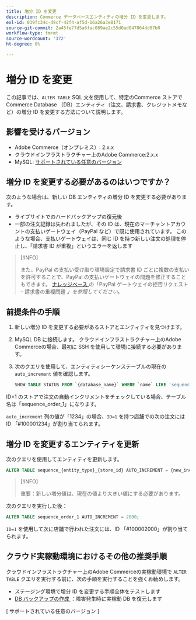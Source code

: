 ```yaml
---
title: 増分 ID を変更
description: Commerce データベースエンティティの増分 ID を変更します。
exl-id: 039fc34c-d9cf-42f4-af5d-16a26a3e8171
source-git-commit: 2a45fe77d5a6fac089ae2c55d0ad047064dd07b0
workflow-type: tm+mt
source-wordcount: '372'
ht-degree: 0%

---
```


# 増分 ID を変更

この記事では、`ALTER TABLE` SQL 文を使用して、特定のCommerce ストアでCommerce Database （DB）エンティティ（注文、請求書、クレジットメモなど）の増分 ID を変更する方法について説明します。

## 影響を受けるバージョン

- Adobe Commerce（オンプレミス）: 2.x.x
- クラウドインフラストラクチャー上のAdobe Commerce:2.x.x
- MySQL: [ サポートされている任意のバージョン ](../../installation/prerequisites/database/mysql.md)

## 増分 ID を変更する必要があるのはいつですか？

次のような場合は、新しい DB エンティティの増分 ID を変更する必要があります。

- ライブサイトでのハードバックアップの復元後
- 一部の注文記録は失われましたが、その ID は、現在のマーチャントアカウントの支払いゲートウェイ（PayPal など）で既に使用されています。 このような場合、支払いゲートウェイは、同じ ID を持つ新しい注文の処理を停止し、「請求書 ID が重複」というエラーを返します

>[!INFO]
>
>また、PayPal の支払い受け取り環境設定で請求書 ID ごとに複数の支払いを許可することで、PayPal の支払いゲートウェイの問題を修正することもできます。 [ ナレッジベース ](https://experienceleague.adobe.com/docs/commerce-knowledge-base/kb/troubleshooting/payments/paypal-gateway-rejected-request-duplicate-invoice-issue.html) の「PayPal ゲートウェイの拒否リクエスト – 請求書の重複問題 _」を参照してください_。

## 前提条件の手順

1. 新しい増分 ID を変更する必要があるストアとエンティティを見つけます。
1. MySQL DB に接続します。
クラウドインフラストラクチャー上のAdobe Commerceの場合、最初に SSH を使用して環境に接続する必要があります。
1. 次のクエリを使用して、エンティティシーケンステーブルの現在の `auto_increment` 値を確認します。

   ```sql
   SHOW TABLE STATUS FROM `{database_name}` WHERE `name` LIKE 'sequence_{entity_type}_{store_id}';
   ```

ID=1 のストアで注文の自動インクリメントをチェックしている場合、テーブル名は「sequence_order_1」になります。

`auto_increment` 列の値が「1234」の場合、`ID=1` を持つ店舗での次の注文には ID 「#100001234」が割り当てられます。

## 増分 ID を変更するエンティティを更新

次のクエリを使用してエンティティを更新します。

```sql
ALTER TABLE sequence_{entity_type}_{store_id} AUTO_INCREMENT = {new_increment_value};
```

>[!INFO]
>
>重要：新しい増分値は、現在の値より大きい値にする必要があります。

次のクエリを実行した後：

```sql
ALTER TABLE sequence_order_1 AUTO_INCREMENT = 2000;
```

`ID=1` を使用して次に店舗で行われた注文には、ID 「#100002000」が割り当てられます。

## クラウド実稼動環境におけるその他の推奨手順

クラウドインフラストラクチャー上のAdobe Commerceの実稼動環境で `ALTER TABLE` クエリを実行する前に、次の手順を実行することを強くお勧めします。

- ステージング環境で増分 ID を変更する手順全体をテストします
- [DB バックアップの作成 ]：障害発生時に実稼動 DB を復元します

<!-- Link Definitions -->

[PayPal gateway rejected request - duplicate invoice issue]: https://support.magento.com/hc/en-us/articles/115002457473
[DB バックアップの作成]: https://support.magento.com/hc/en-us/articles/360003254334
[ サポートされている任意のバージョン ]

